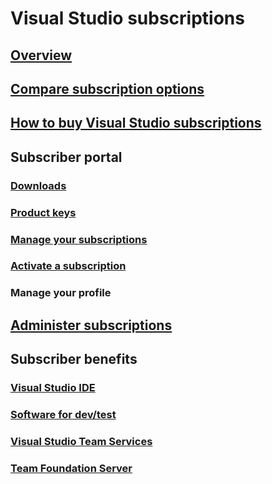 # Visual Studio subscriptions
## [Overview](https://msdn.microsoft.com/subscriptions/aa948874.aspx)
## [Compare subscription options](https://visualstudio.com/vs/pricing)
## [How to buy Visual Studio subscriptions](buy-vs-subscriptions.md)
##	Subscriber portal
### [Downloads](https://msdn.microsoft.com/subscriptions/downloads/)
### [Product keys](https://msdn.microsoft.com/subscriptions/cc137104.aspx)
### [Manage your subscriptions](https://msdn.microsoft.com/subscriptions/dd365189.aspx)
### [Activate a subscription](https://msdn.microsoft.com/library/dd364989.aspx)
### Manage your profile
##	[Administer subscriptions](https://www.visualstudio.com/subscriptions-administration/)
## Subscriber benefits
### [Visual Studio IDE](https://azure.microsoft.com/pricing/member-offers/visual-studio-subscriptions/)
### [Software for dev/test](https://www.visualstudio.com/team-services/continuous-integration/)
### [Visual Studio Team Services](https://www.visualstudio.com/team-services/)
### [Team Foundation Server](https://www.visualstudio.com/tfs/)

